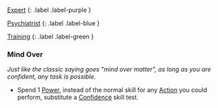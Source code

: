 
[Expert](Game/Expert-List)
{: .label .label-purple }

[Psychiatrist](Game/Psychiatrist)
{: .label .label-blue }

[Training](Game/Progress#Training)
{: .label .label-green }
### Mind Over
*Just like the classic saying goes "mind over matter", as long as you are confident, any task is possible.*
* Spend 1 [Power](Game/Additional-Attributes#Power), instead of the normal skill for any [Action](Game/Core/Terminology#Action) you could perform, substitute a [Confidence](Game/Core/Communication#Confidence) skill test.

